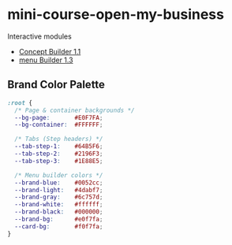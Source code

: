 # mini-course-open-my-business

Interactive modules

- [Concept Builder 1.1](https://giyoraashkenazi.github.io/mini-course-open-my-business/modules/concept-builder-1-1/)
- [menu Builder 1.3](https://giyoraashkenazi.github.io/mini-course-open-my-business/modules/menu-builder-1-3/)

## Brand Color Palette

```css
:root {
  /* Page & container backgrounds */
  --bg-page:       #E0F7FA;
  --bg-container:  #FFFFFF;

  /* Tabs (Step headers) */
  --tab-step-1:    #64B5F6;
  --tab-step-2:    #2196F3;
  --tab-step-3:    #1E88E5;

  /* Menu builder colors */
  --brand-blue:    #0052cc;
  --brand-light:   #4dabf7;
  --brand-gray:    #6c757d;
  --brand-white:   #ffffff;
  --brand-black:   #000000;
  --brand-bg:      #e0f7fa;
  --card-bg:       #f0f7fa;
}
